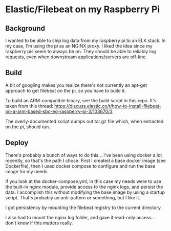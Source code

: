 # Elastic/Filebeat on my Raspberry Pi

## Background
I wanted to be able to ship log data from my raspberry pi to an ELK stack.  In my case, I'm using the pi as an NGINX proxy.  I liked the idea since my raspberry pis seem to always be on. They should be able to reliably log requests, even when downstream applications/servers are off-line.
## Build
A bit of googling makes you realize there's not currently an apt-get approach to get filebeat on the pi, so you have to build it.

To build an ARM-compatible binary, see the build script in this repo. It's taken from this thread: https://discuss.elastic.co/t/how-to-install-filebeat-on-a-arm-based-sbc-eg-raspberry-pi-3/103670/3

The overly-documented script dumps out tar.gz file which, when extracted on the pi, should run.
## Deploy

There's probably a bunch of ways to do this... I've been using docker a lot recently, so that's the path I chose.  First I created a base docker image (see Dockerfile), then I used docker compose to configure and run the base image for my needs.

If you look at the docker-compose.yml, in this case my needs were to use the built-in nginx module, provide access to the nginx logs, and persist the data.  I accomplish this without modifying the base image by using a startup script.  That's probably an anti-pattern or something, but I like it.

I got persistency by mounting the filebeat registry to the current directory.

I also had to mount the nginx log folder, and gave it read-only access... don't know if this matters really.
